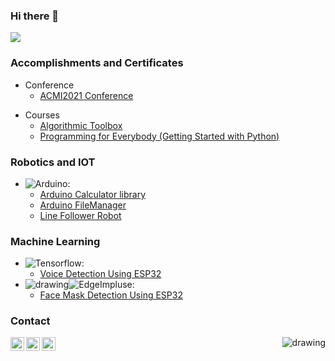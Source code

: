 ### Hi there 👋
<img src="https://github-readme-stats.vercel.app/api?username=Atanukumardey&show_icons=true&theme=radical&count_private=true&hide=stars,issues">

### Accomplishments and Certificates
- Conference
  - [ACMI2021 Conference](https://github.com/Atanukumardey/Certificates/blob/main/ACMI2021_Conference.png)
<!-- - Paper
  - [Text and Voice to Braille Translator for Blind People](https://ieeexplore.ieee.org/document/9528283) -->
- Courses
  - [Algorithmic Toolbox](https://coursera.org/share/5cfb0d33d10adfdf3a9ef991d412e0d6)
  - [Programming for Everybody (Getting Started with Python)](https://coursera.org/share/6bbb4d2e78e3410cb20bc8ae32e627a6)
### Robotics and IOT
- <img alt="Arduino" src="https://img.shields.io/badge/-Arduino-00878F?style=flat-square&logo=Arduino&logoColor=white" />:
  - [Arduino Calculator library](https://github.com/Atanukumardey/Calculator)
  - [Arduino FileManager](https://github.com/Atanukumardey/Filemanager)
  - [Line Follower Robot](https://github.com/Atanukumardey/BasicLFR)
### Machine Learning
- <img alt="Tensorflow" src="https://img.shields.io/badge/-TensorFlowLite-FBBC05?style=flat-square&logo=Tensorflow&logoColor=white" />:
  - [Voice Detection Using ESP32](https://github.com/Atanukumardey/VoiceDetectionESP32)
- <img src="https://avatars.githubusercontent.com/u/52098900?s=20&v=4" alt="drawing" style=""/><img alt="EdgeImpluse" src="https://img.shields.io/badge/-EDGE IMPLUSE-%2339BFCE?style=flat-square&logo=&logoColor=white" />:
  - [Face Mask Detection Using ESP32](https://github.com/Atanukumardey/FacemaskDetectionESP32)

### Contact
[<img align="left" alt="atanukumardey | LinkedIn" width="22px" src="https://cdn.jsdelivr.net/npm/simple-icons@v3/icons/linkedin.svg" />][linkedin]
[<img align="left" alt="atanukumardey | YouTube" width="22px" src="https://cdn.jsdelivr.net/npm/simple-icons@v3/icons/youtube.svg" />][youtube]
[<img align="left" alt="atanukumardey | Twitter" width="22px" src="https://cdn.jsdelivr.net/npm/simple-icons@v3/icons/twitter.svg" />][twitter]

[twitter]: https://twitter.com/AtanuKumarDey7
[youtube]: https://www.youtube.com/channel/UCXeCW5ODM4jRZ2KXmrEH73w
[linkedin]: https://www.linkedin.com/in/atanu-kumar-dey-987589190/

<img src="https://komarev.com/ghpvc/?username=Atanukumardey&style=flat " alt="drawing" style="" align="right"/>
<!--
**Atanukumardey/Atanukumardey** is a ✨ _special_ ✨ repository because its `README.md` (this file) appears on your GitHub profile.

Here are some ideas to get you started:

- 🔭 I’m currently working on ...
- 🌱 I’m currently learning ...
- 👯 I’m looking to collaborate on ...
- 🤔 I’m looking for help with ...
- 💬 Ask me about ...
- 📫 How to reach me: ...
- 😄 Pronouns: ...
- ⚡ Fun fact: ...
-->
